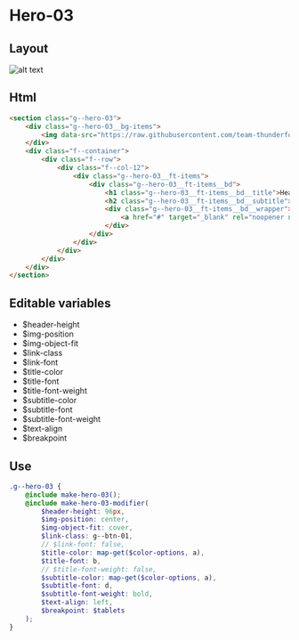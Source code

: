 # Hero-03

## Layout

![alt text][hero-03]

[hero-03]: /src/img/global-components/hero/hero-03.jpg

## Html

```html
<section class="g--hero-03">
    <div class="g--hero-03__bg-items">
        <img data-src="https://raw.githubusercontent.com/team-thunderfoot/ui/main/src/img/global-components/bg-placeholder.jpg" src="/src/img/global-components/placeholder.jpg" alt="alt text" class="g--hero-03__bg-items__media g--lazy-01" />
    </div>
    <div class="f--container">
        <div class="f--row">
            <div class="f--col-12">
                <div class="g--hero-03__ft-items">
                    <div class="g--hero-03__ft-items__bd">
                        <h1 class="g--hero-03__ft-items__bd__title">Heading lorem ipsum dolor</h1>
                        <h2 class="g--hero-03__ft-items__bd__subtitle">Lorem ipsum dolor sit amet consectetur. Sed pulvinar odio velit fermentum etiam consectetur pretium fringilla metus.</h2>
                        <div class="g--hero-03__ft-items__bd__wrapper">
                            <a href="#" target="_blank" rel="noopener noreferrer" class="g--hero-03__ft-items__bd__wrapper__link">Contact Us</a>
                        </div>
                    </div>
                </div>
            </div>
        </div>
    </div>
</section>
```

## Editable variables

-   $header-height
-   $img-position
-   $img-object-fit
-   $link-class
-   $link-font
-   $title-color
-   $title-font
-   $title-font-weight
-   $subtitle-color
-   $subtitle-font
-   $subtitle-font-weight
-   $text-align
-   $breakpoint

## Use

```scss
.g--hero-03 {
    @include make-hero-03();
    @include make-hero-03-modifier(
        $header-height: 96px,
        $img-position: center,
        $img-object-fit: cover,
        $link-class: g--btn-01,
        // $link-font: false,
        $title-color: map-get($color-options, a),
        $title-font: b,
        // $title-font-weight: false,
        $subtitle-color: map-get($color-options, a),
        $subtitle-font: d,
        $subtitle-font-weight: bold,
        $text-align: left,
        $breakpoint: $tablets
    );
}
```
